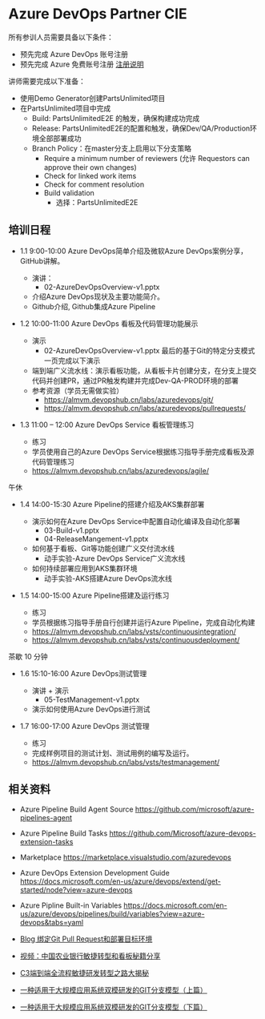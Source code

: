 # Azure DevOps Partner CIE

所有参训人员需要具备以下条件：

- 预先完成 Azure DevOps 账号注册
- 预先完成 Azure 免费账号注册 [注册说明](./GlobalAzureUSD200FreeAccount.pdf)

讲师需要完成以下准备：

- 使用Demo Generator创建PartsUnlimited项目
- 在PartsUnlimited项目中完成
  - Build: PartsUnlimitedE2E 的触发，确保构建成功完成
  - Release: PartsUnlimitedE2E的配置和触发，确保Dev/QA/Production环境全部部署成功
  - Branch Policy：在master分支上启用以下分支策略
    - Require a minimum number of reviewers (允许 Requestors can approve their own changes)
    - Check for linked work items
    - Check for comment resolution
    - Build validation
      - 选择：PartsUnlimitedE2E

## 培训日程

- 1.1 9:00-10:00 Azure DevOps简单介绍及微软Azure DevOps案例分享，GitHub讲解。
  - 演讲：
    - 02-AzureDevOpsOverview-v1.pptx
  - 介绍Azure DevOps现状及主要功能简介。
  - Github介绍, Github集成Azure Pipeline
- 1.2 10:00-11:00 Azure DevOps 看板及代码管理功能展示
  - 演示
    - 02-AzureDevOpsOverview-v1.pptx 最后的基于Git的特定分支模式一页完成以下演示
  - 端到端广义流水线：演示看板功能，从看板卡片创建分支，在分支上提交代码并创建PR，通过PR触发构建并完成Dev-QA-PROD环境的部署
  - 参考资源（学员无需做实验）
    - <https://almvm.devopshub.cn/labs/azuredevops/git/>
    - <https://almvm.devopshub.cn/labs/azuredevops/pullrequests/>

- 1.3 11:00 – 12:00 Azure DevOps Service 看板管理练习
  - 练习
  - 学员使用自己的Azure DevOps Service根据练习指导手册完成看板及源代码管理练习
  - <https://almvm.devopshub.cn/labs/azuredevops/agile/>

午休

- 1.4 14:00-15:30	Azure Pipeline的搭建介绍及AKS集群部署
  - 演示如何在Azure DevOps Service中配置自动化编译及自动化部署
    - 03-Build-v1.pptx
    - 04-ReleaseMangement-v1.pptx
  - 如何基于看板、Git等功能创建广义交付流水线
    - 动手实验-Azure DevOps Service广义流水线
  - 如何持续部署应用到AKS集群环境
    - 动手实验-AKS搭建Azure DevOps流水线

- 1.5 14:00-15:00 Azure Pipeline搭建及运行练习
  - 练习
  - 学员根据练习指导手册自行创建并运行Azure Pipeline，完成自动化构建
  - <https://almvm.devopshub.cn/labs/vsts/continuousintegration/>
  - <https://almvm.devopshub.cn/labs/vsts/continuousdeployment/>

茶歇 10 分钟

- 1.6 15:10-16:00 Azure DevOps测试管理
  - 演讲 + 演示
    - 05-TestManagement-v1.pptx
  - 演示如何使用Azure DevOps进行测试

- 1.7 16:00-17:00 Azure DevOps 测试管理
  - 练习
  - 完成样例项目的测试计划、测试用例的编写及运行。
  - <https://almvm.devopshub.cn/labs/vsts/testmanagement/>

## 相关资料

- Azure Pipeline Build Agent Source <https://github.com/microsoft/azure-pipelines-agent>
- Azure Pipeline Build Tasks <https://github.com/Microsoft/azure-devops-extension-tasks>
- Marketplace <https://marketplace.visualstudio.com/azuredevops>
- Azure DevOps Extension Development Guide <https://docs.microsoft.com/en-us/azure/devops/extend/get-started/node?view=azure-devops>
- Azure Pipline Built-in Variables <https://docs.microsoft.com/en-us/azure/devops/pipelines/build/variables?view=azure-devops&tabs=yaml>

- [Blog 绑定Git Pull Request和部署目标环境](https://devopshub.cn/2018/05/03/git-pull-request-binding-to-target-environment/)

- [视频：中国农业银行敏捷转型和看板秘籍分享](https://mp.weixin.qq.com/s?__biz=MzA5NzU3Njc5Mw==&mid=2651203177&idx=1&sn=85aef93f6d2f94dbf5157562983f7f63&chksm=8b6c345fbc1bbd494ac8f8e048e4fd105567fbb5078469f9c528e5f823cb4a4e91099b4b833f&mpshare=1&scene=1&srcid=1027QlkAX6kV93FxFIpgTqMf&sharer_sharetime=1572148802075&sharer_shareid=0c3fa1c9154ead4beb54fbbaad0db1d0&key=ffa2fa9c0f0d785dbfad1869589618ba4779be923b34d8f5fe7307b6259aed07e077f70fef2fb2fa036deeae1703260cf1da21cad0bef206d22a59df2ba3f6fa3bbf079171e405a0b0d69d9554b95ff0&ascene=1&uin=MzgwNjc5MDk1&devicetype=Windows+10&version=62070152&lang=zh_CN&pass_ticket=XKVG3HeaMs%2FwKBsPzpgWGAK4SKEkdXbuc88z2c09OkyjqvSkkPi9El2tz6hI0%2Fq5)

- [C3端到端全流程敏捷研发转型之路大揭秘](https://mp.weixin.qq.com/s?__biz=MzA5NzU3Njc5Mw==&mid=2651203249&idx=1&sn=694137ffa07b2049aff364c1146d9704&chksm=8b6c3487bc1bbd9101147a19c53b8fb6e4240dd30143e38deb12299e5883c74d48624869eb7e&mpshare=1&scene=1&srcid=1027AF6eyBMIG5ezR62ulVrJ&sharer_sharetime=1572148819899&sharer_shareid=0c3fa1c9154ead4beb54fbbaad0db1d0&key=e224974e93afb4ccf53e1fb64b59631375020a93d43b1de7eabe89b53aa42fbed84d9e0b54a0f441d290f4c5a830a9fdafba79f91603da909b4dce088c8717281f5b320972a15d5e6e815922a8467a12&ascene=1&uin=MzgwNjc5MDk1&devicetype=Windows+10&version=62070152&lang=zh_CN&pass_ticket=XKVG3HeaMs%2FwKBsPzpgWGAK4SKEkdXbuc88z2c09OkyjqvSkkPi9El2tz6hI0%2Fq5)

- [一种适用于大规模应用系统双模研发的GIT分支模型（上篇）](https://mp.weixin.qq.com/s?__biz=MzA5NzU3Njc5Mw==&mid=2651202659&idx=1&sn=656942ce084d0a6dcabfdfdec3c4635a&chksm=8b6c3655bc1bbf431d19eb5500758b830e612124367db59b32d228822a1d81853f8ee833163f&mpshare=1&scene=1&srcid=1027dkBB5YtxHsGyTL6meKn6&sharer_sharetime=1572148833518&sharer_shareid=0c3fa1c9154ead4beb54fbbaad0db1d0&key=3ea340d47a674ce8c5143f81676e3f637c581f63b8b43f3aee32e29aabc869d5e36f86bc3b47ad025de2346ef929891186169a014023191c61c2bdd5eea6b1a0b0eecfc800c9219dd0a9a2802c8b387f&ascene=1&uin=MzgwNjc5MDk1&devicetype=Windows+10&version=62070152&lang=zh_CN&pass_ticket=XKVG3HeaMs%2FwKBsPzpgWGAK4SKEkdXbuc88z2c09OkyjqvSkkPi9El2tz6hI0%2Fq5)

- [一种适用于大规模应用系统双模研发的GIT分支模型（下篇）](https://mp.weixin.qq.com/s?__biz=MzA5NzU3Njc5Mw==&mid=2651202676&idx=1&sn=96a3df0184621b69ee45aa420ce606a2&chksm=8b6c3642bc1bbf54d19823de63f0f0bdd3a5d6902968eb716e8fdf935da2acafe85a22f0655a&mpshare=1&scene=1&srcid=1027FQiElD3SBIvaRuMi8LIs&sharer_sharetime=1572148843660&sharer_shareid=0c3fa1c9154ead4beb54fbbaad0db1d0&key=ffa2fa9c0f0d785d50406532457ba9fd068a1159c207da20a9108ee1f9cac975bc8da81021c306cc169c54be92d7816eea106923a26723fb6f742c903e354bd303e77a9914eb996e8e4b0ee8f38268ca&ascene=1&uin=MzgwNjc5MDk1&devicetype=Windows+10&version=62070152&lang=zh_CN&pass_ticket=XKVG3HeaMs%2FwKBsPzpgWGAK4SKEkdXbuc88z2c09OkyjqvSkkPi9El2tz6hI0%2Fq5)
